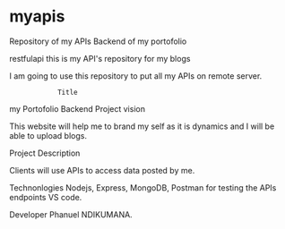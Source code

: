 # myapis
Repository of my APIs Backend of my portofolio

restfulapi
this is my API's repository for my blogs

I am going to use this repository to put all my APIs on remote server.

                Title
my Portofolio Backend Project vision

This website will help me to brand my self as it is dynamics and I will be able to upload blogs.

Project Description

Clients will use APIs to access data posted by me.

Technonlogies
Nodejs, Express, MongoDB, Postman for testing the APIs endpoints VS code.

Developer
Phanuel NDIKUMANA.

